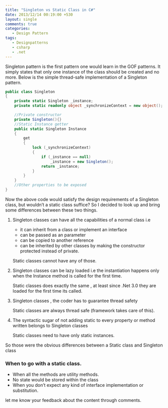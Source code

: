 ```yaml
---
title: "Singleton vs Static Class in C#"
date: 2013/12/14 00:19:00 +530
layout: single
comments: true
categories: 
   - Design Pattern
tags:
   - Designpatterns
   - csharp
   - .net
---
```


Singleton pattern is the first pattern one would learn in the GOF patterns. It simply states that only one instance of the class should be created and no more. Below is the simple thread-safe implementation of a Singleton pattern.

```csharp
public class Singleton
{
    private static Singleton _instance;
    private static readonly object _synchronizeContext = new object();

    //Private constructor
    private Singleton(){}
    //Static Instance getter
    public static Singleton Instance
    {
        get
        {
            lock (_synchronizeContext)
            {
                if (_instance == null)
                    _instance = new Singleton();
                return _instance;
            }
        }
    }
    //Other properties to be exposed
}
```

Now the above code would satisfy the design requirements of a Singleton class, but wouldn’t a static class suffice? So I decided to look up and bring some differences between these two things.

1. Singleton classes can have all the capabilities of a normal class i.e 
   * it can inherit from a class or implement an interface
   * can be passed as an parameter
   * can be copied to another reference
   * can be inherited by other classes by making the constructor protected instead of private.

    Static classes cannot have any of those.
2. Singleton classes can be lazy loaded i.e the instantiation happens only when the Instance method is called for the first time.

    Static classes does exactly the same , at least since .Net 3.0 they are loaded for the first time its called.

3. Singleton classes , the coder has to guarantee thread safety

    Static classes are always thread safe (framework takes care of this).

4. The syntactic sugar of not adding static to every property or method written belongs to Singleton classes

    Static classes need to have only static instances.

So those were the obvious differences between a Static class and Singleton class

### When to go with a static class.
* When all the methods are utility methods.
* No state would be stored within the class
* When you don’t expect any kind of interface implementation or substitution.

let me know your feedback about the content through comments.